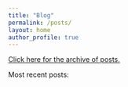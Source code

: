 ```yaml
---
title: "Blog"
permalink: /posts/
layout: home
author_profile: true
---
```


<p><a href="https://butlin.github.io/postsarchive/">Click here for the archive of posts.</a></p>

<p>Most recent posts:</p>